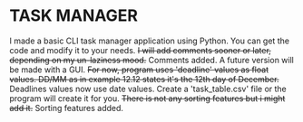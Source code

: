 # TASK MANAGER
I made a basic CLI task manager application using Python.
You can get the code and modify it to your needs.
~~I will add comments sooner or later, depending on my un-laziness mood.~~ Comments added.
A future version will be made with a GUI.
~~For now, program uses 'deadline' values as float values. DD/MM as in example 12.12 states it's the 12th day of December.~~ Deadlines values now use date values.
Create a 'task_table.csv' file or the program will create it for you. 
~~There is not any sorting features but i might add it.~~ Sorting features added.
